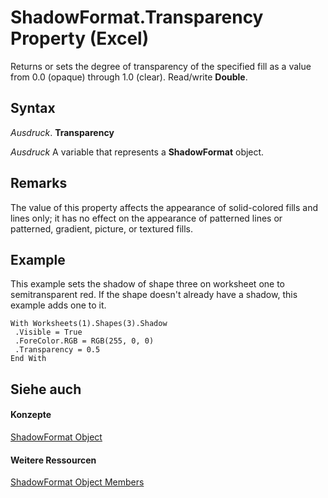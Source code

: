 
# ShadowFormat.Transparency Property (Excel)

Returns or sets the degree of transparency of the specified fill as a value from 0.0 (opaque) through 1.0 (clear). Read/write  **Double**.


## Syntax

 _Ausdruck_. **Transparency**

 _Ausdruck_ A variable that represents a **ShadowFormat** object.


## Remarks

The value of this property affects the appearance of solid-colored fills and lines only; it has no effect on the appearance of patterned lines or patterned, gradient, picture, or textured fills.


## Example

This example sets the shadow of shape three on worksheet one to semitransparent red. If the shape doesn't already have a shadow, this example adds one to it.


```
With Worksheets(1).Shapes(3).Shadow 
 .Visible = True 
 .ForeColor.RGB = RGB(255, 0, 0) 
 .Transparency = 0.5 
End With
```


## Siehe auch


#### Konzepte


[ShadowFormat Object](2566c68e-f8d6-badc-3ce9-b6ae5f9c1cc2.md)
#### Weitere Ressourcen


[ShadowFormat Object Members](http://msdn.microsoft.com/library/5512df5b-d899-7942-1309-4cf8d28fe96a%28Office.15%29.aspx)